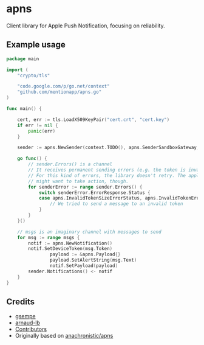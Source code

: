 # apns

Client library for Apple Push Notification, focusing on reliability.

## Example usage

``` go
package main

import (
	"crypto/tls"

	"code.google.com/p/go.net/context"
	"github.com/mentionapp/apns.go"
)

func main() {

	cert, err := tls.LoadX509KeyPair("cert.crt", "cert.key")
	if err != nil {
		panic(err)
	}

	sender := apns.NewSender(context.TODO(), apns.SenderSandboxGateway, &cert)

	go func() {
		// sender.Errors() is a channel
		// It receives permanent sending errors (e.g. the token is invalid).
		// For this kind of errors, the library doesn't retry. The application
		// might want to take action, though.
		for senderError := range sender.Errors() {
			switch senderError.ErrorResponse.Status {
			case apns.InvalidTokenSizeErrorStatus, apns.InvalidTokenErrorStatus:
				// We tried to send a message to an invalid token
			}
		}
	}()

	// msgs is an imaginary channel with messages to send
	for msg := range msgs {
		notif := apns.NewNotification()
		notif.SetDeviceToken(msg.Token)
                payload := &apns.Payload{}
                payload.SetAlertString(msg.Text)
                notif.SetPayload(payload)
		sender.Notifications() <- notif
	}
}
```

## Credits

 - [gsempe](https://github.com/arnaud-lb)
 - [arnaud-lb](https://github.com/arnaud-lb)
 - [Contributors](https://github.com/mentionapp/apns.go/graphs/contributors)
 - Originally based on [anachronistic/apns](https://github.com/anachronistic/apns)

